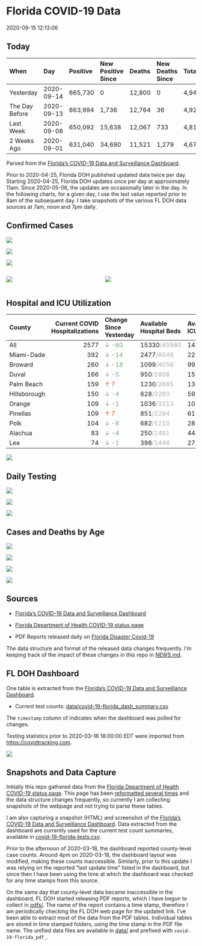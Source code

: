 Florida COVID-19 Data
================
2020-09-15 12:13:06

## Today

| When           | Day        | Positive | New Positive Since | Deaths | New Deaths Since | Total     |
| :------------- | :--------- | :------- | :----------------- | :----- | :--------------- | :-------- |
| Yesterday      | 2020-09-14 | 665,730  | 0                  | 12,800 | 0                | 4,941,008 |
| The Day Before | 2020-09-13 | 663,994  | 1,736              | 12,764 | 36               | 4,923,930 |
| Last Week      | 2020-09-08 | 650,092  | 15,638             | 12,067 | 733              | 4,816,873 |
| 2 Weeks Ago    | 2020-09-01 | 631,040  | 34,690             | 11,521 | 1,279            | 4,675,866 |

Parsed from the [Florida’s COVID-19 Data and Surveillance
Dashboard](https://fdoh.maps.arcgis.com/apps/opsdashboard/index.html#/8d0de33f260d444c852a615dc7837c86).

Prior to 2020-04-25, Florida DOH published updated data twice per day.
Starting 2020-04-25, Florida DOH updates once per day at approximately
11am. Since 2020-05-06, the updates are occasionally later in the day.
In the following charts, for a given day, I use the last value reported
prior to 8am of the subsequent day. I take snapshots of the various FL
DOH data sources at 7am, noon and 7pm daily.

## Confirmed Cases

![](plots/covid-19-florida-daily-test-changes.png)

![](plots/covid-19-florida-deaths-by-day.png)

![](plots/covid-19-florida-county-top-6.png)

<div class="columns">

<div class="column is-full-mobile">

![](plots/covid-19-florida-testing.png)

</div>

<div class="column is-full-mobile">

![](plots/covid-19-florida-total-positive.png)

</div>

</div>

## Hospital and ICU Utilization

| County       | Current COVID Hospitalizations | Change Since Yesterday                    | Available Hospital Beds                      | Available ICU Beds                         |
| :----------- | -----------------------------: | :---------------------------------------- | :------------------------------------------- | :----------------------------------------- |
| All          |                           2577 | <span style="color: #6BAA75">↓ -60</span> | 15330<span style="color: #aaa">/45980</span> | 1499<span style="color: #aaa">/4512</span> |
| Miami-Dade   |                            392 | <span style="color: #6BAA75">↓ -14</span> | 2477<span style="color: #aaa">/6049</span>   | 229<span style="color: #aaa">/711</span>   |
| Broward      |                            260 | <span style="color: #6BAA75">↓ -18</span> | 1099<span style="color: #aaa">/4058</span>   | 99<span style="color: #aaa">/365</span>    |
| Duval        |                            166 | <span style="color: #6BAA75">↓ -5</span>  | 950<span style="color: #aaa">/2808</span>    | 155<span style="color: #aaa">/282</span>   |
| Palm Beach   |                            159 | <span style="color: #EC4E20">↑ 7</span>   | 1230<span style="color: #aaa">/2665</span>   | 134<span style="color: #aaa">/269</span>   |
| Hillsborough |                            150 | <span style="color: #6BAA75">↓ -4</span>  | 628<span style="color: #aaa">/3260</span>    | 59<span style="color: #aaa">/326</span>    |
| Orange       |                            109 | <span style="color: #6BAA75">↓ -1</span>  | 1036<span style="color: #aaa">/3313</span>   | 109<span style="color: #aaa">/263</span>   |
| Pinellas     |                            109 | <span style="color: #EC4E20">↑ 7</span>   | 851<span style="color: #aaa">/2294</span>    | 61<span style="color: #aaa">/224</span>    |
| Polk         |                            104 | <span style="color: #6BAA75">↓ -8</span>  | 682<span style="color: #aaa">/1210</span>    | 28<span style="color: #aaa">/118</span>    |
| Alachua      |                             83 | <span style="color: #6BAA75">↓ -4</span>  | 250<span style="color: #aaa">/1481</span>    | 44<span style="color: #aaa">/264</span>    |
| Lee          |                             74 | <span style="color: #6BAA75">↓ -1</span>  | 398<span style="color: #aaa">/1446</span>    | 27<span style="color: #aaa">/111</span>    |

![](plots/covid-19-florida-icu-usage.png)

## Daily Testing

![](plots/covid-19-florida-tests-per-case.png)

<!-- ![](plots/covid-19-florida-change-new-cases.png) -->

![](plots/covid-19-florida-tests-percent-positive.png)

![](plots/covid-19-florida-test-and-case-growth.png)

## Cases and Deaths by Age

![](plots/covid-19-florida-weekly-events-by-age.png)

![](plots/covid-19-florida-age.png)

![](plots/covid-19-florida-age-deaths.png)

![](plots/covid-19-florida-age-sex.png)

## Sources

  - [Florida’s COVID-19 Data and Surveillance
    Dashboard](https://fdoh.maps.arcgis.com/apps/opsdashboard/index.html#/8d0de33f260d444c852a615dc7837c86)

  - [Florida Department of Health COVID-19 status
    page](http://www.floridahealth.gov/diseases-and-conditions/COVID-19/)

  - PDF Reports released daily on [Florida Disaster
    Covid-19](http://www.floridahealth.gov/diseases-and-conditions/COVID-19/)

The data structure and format of the released data changes frequently.
I’m keeping track of the impact of these changes in this repo in
[NEWS.md](NEWS.md).

## FL DOH Dashboard

One table is extracted from the [Florida’s COVID-19 Data and
Surveillance
Dashboard](https://fdoh.maps.arcgis.com/apps/opsdashboard/index.html#/8d0de33f260d444c852a615dc7837c86).

  - Current test counts:
    [data/covid-19-florida\_dash\_summary.csv](data/covid-19-florida_dash_summary.csv)

The `timestamp` column of indicates when the dashboard was polled for
changes.

Testing statistics prior to 2020-03-16 18:00:00 EDT were imported from
<https://covidtracking.com>.

![](screenshots/fodh_maps_arcgis_com__apps__opsdashboard.png)

## Snapshots and Data Capture

Initially this repo gathered data from the [Florida Department of Health
COVID-19 status
page](http://www.floridahealth.gov/diseases-and-conditions/COVID-19/).
This page has been [reformatted several
times](screenshots/floridahealth_gov__diseases-and-conditions__COVID-19.png)
and the data structure changes frequently, so currently I am collecting
snapshots of the webpage and not trying to parse these tables.

I am also capturing a snapshot (HTML) and screenshot of the [Florida’s
COVID-19 Data and Surveillance
Dashboard](https://fdoh.maps.arcgis.com/apps/opsdashboard/index.html#/8d0de33f260d444c852a615dc7837c86).
Data extracted from the dashboard are currently used for the current
test count summaries, available in
[covid-19-florida-tests.csv](covid-19-florida-tests.csv).

Prior to the afternoon of 2020-03-18, the dashboard reported
county-level case counts. Around 4pm on 2020-03-18, the dashboard layout
was modified, making these counts inaccessible. Similarly, prior to this
update I was relying on the reported “last update time” listed in the
dashboard, but since then I have been using the time at which the
dashboard was checked for any time stamps from this source.

On the same day that county-level data became inaccessible in the
dashboard, FL DOH started releasing PDF reports, which I have begun to
collect in [pdfs/](pdfs/). The name of the report contains a time stamp,
therefore I am periodically checking the FL DOH web page for the updated
link. I’ve been able to extract most of the data from the PDF tables.
Individual tables are stored in time stamped folders, using the time
stamp in the PDF file name. The unified data files are available in
[data/](data/) and prefixed with `covid-19-florida_pdf_`.
